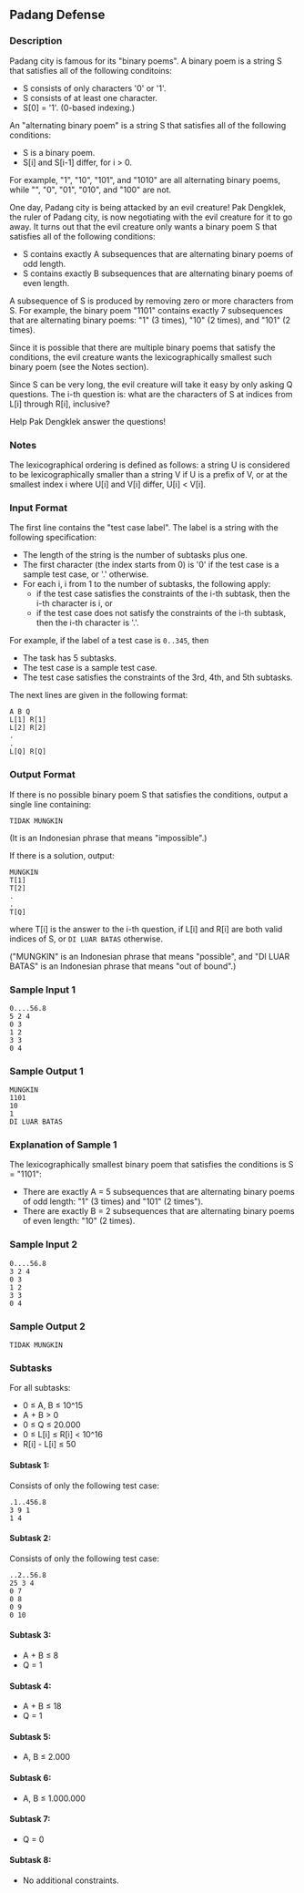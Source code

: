 ## Padang Defense

### Description

Padang city is famous for its "binary poems". A binary poem is a string S that satisfies all of the following conditoins:

- S consists of only characters '0' or '1'.
- S consists of at least one character.
- S[0] = '1'. (0-based indexing.)

An "alternating binary poem" is a string S that satisfies all of the following conditions:

- S is a binary poem.
- S[i] and S[i-1] differ, for i > 0.

For example, "1", "10", "101", and "1010" are all alternating binary poems, while "", "0", "01", "010", and "100" are not.

One day, Padang city is being attacked by an evil creature! Pak Dengklek, the ruler of Padang city, is now negotiating with the evil creature for it to go away. It turns out that the evil creature only wants a binary poem S that satisfies all of the following conditions: 

- S contains exactly A subsequences that are alternating binary poems of odd length.
- S contains exactly B subsequences that are alternating binary poems of even length.

A subsequence of S is produced by removing zero or more characters from S. For example, the binary poem "1101" contains exactly 7 subsequences that are alternating binary poems: "1" (3 times), "10" (2 times), and "101" (2 times).

Since it is possible that there are multiple binary poems that satisfy the conditions, the evil creature wants the lexicographically smallest such binary poem (see the Notes section).

Since S can be very long, the evil creature will take it easy by only asking Q questions. The i-th question is: what are the characters of S at indices from L[i] through R[i], inclusive?

Help Pak Dengklek answer the questions!

### Notes

The lexicographical ordering is defined as follows: a string U is considered to be lexicographically smaller than a string V if U is a prefix of V, or at the smallest index i where U[i] and V[i] differ, U[i] < V[i].

### Input Format

The first line contains the "test case label". The label is a string with the following specification:

- The length of the string is the number of subtasks plus one.
- The first character (the index starts from 0) is '0' if the test case is a sample test case, or '.' otherwise.
- For each i, i from 1 to the number of subtasks, the following apply:
  - if the test case satisfies the constraints of the i-th subtask, then the i-th character is i, or
  - if the test case does not satisfy the constraints of the i-th subtask, then the i-th character is '.'.

For example, if the label of a test case is `0..345`, then

- The task has 5 subtasks.
- The test case is a sample test case.
- The test case satisfies the constraints of the 3rd, 4th, and 5th subtasks.

The next lines are given in the following format:

    A B Q
    L[1] R[1]
    L[2] R[2]
    .
    .
    L[Q] R[Q]
    
### Output Format

If there is no possible binary poem S that satisfies the conditions, output a single line containing:

    TIDAK MUNGKIN

(It is an Indonesian phrase that means "impossible".)
    
If there is a solution, output:

    MUNGKIN
    T[1]
    T[2]
    .
    .
    T[Q]
    
where T[i] is the answer to the i-th question, if L[i] and R[i] are both valid indices of S, or `DI LUAR BATAS` otherwise.

("MUNGKIN" is an Indonesian phrase that means "possible", and "DI LUAR BATAS" is an Indonesian phrase that means "out of bound".)

### Sample Input 1

    0....56.8
    5 2 4
    0 3
    1 2
    3 3
    0 4

### Sample Output 1

    MUNGKIN
    1101
    10
    1
    DI LUAR BATAS

### Explanation of Sample 1

The lexicographically smallest binary poem that satisfies the conditions is S = "1101":

- There are exactly A = 5 subsequences that are alternating binary poems of odd length: "1" (3 times) and "101" (2 times").
- There are exactly B = 2 subsequences that are alternating binary poems of even length: "10" (2 times).

### Sample Input 2

    0....56.8
    3 2 4
    0 3
    1 2
    3 3
    0 4

### Sample Output 2

    TIDAK MUNGKIN

### Subtasks

For all subtasks:

- 0 ≤ A, B ≤ 10^15
- A + B > 0
- 0 ≤ Q ≤ 20.000
- 0 ≤ L[i] ≤ R[i] < 10^16
- R[i] - L[i] ≤ 50

#### Subtask 1:

Consists of only the following test case:

    .1..456.8
    3 9 1
    1 4

#### Subtask 2:

Consists of only the following test case:

    ..2..56.8
    25 3 4
    0 7
    0 8
    0 9
    0 10

#### Subtask 3: 

- A + B ≤ 8
- Q = 1

#### Subtask 4:

- A + B ≤ 18
- Q = 1

#### Subtask 5:

- A, B ≤ 2.000

#### Subtask 6:

- A, B ≤ 1.000.000

#### Subtask 7:

- Q = 0

#### Subtask 8:

- No additional constraints.

